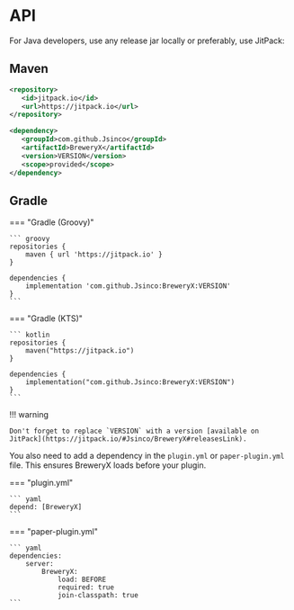 
# API

For Java developers, use any release jar locally or preferably, use JitPack:

## Maven

```XML
<repository>
   <id>jitpack.io</id>
   <url>https://jitpack.io</url>
</repository>

<dependency>
   <groupId>com.github.Jsinco</groupId>
   <artifactId>BreweryX</artifactId>
   <version>VERSION</version>
   <scope>provided</scope>
</dependency>
```

## Gradle

=== "Gradle (Groovy)"

    ``` groovy
    repositories {
        maven { url 'https://jitpack.io' }
    }

    dependencies {
        implementation 'com.github.Jsinco:BreweryX:VERSION'
    }
    ```

=== "Gradle (KTS)"

    ``` kotlin
    repositories {
        maven("https://jitpack.io")
    }

    dependencies {
        implementation("com.github.Jsinco:BreweryX:VERSION")
    }
    ```

!!! warning

    Don't forget to replace `VERSION` with a version [available on JitPack](https://jitpack.io/#Jsinco/BreweryX#releasesLink).

You also need to add a dependency in the `plugin.yml` or `paper-plugin.yml` file. This ensures BreweryX loads before your plugin.

=== "plugin.yml"

    ``` yaml
    depend: [BreweryX]
    ```

=== "paper-plugin.yml"

    ``` yaml
    dependencies:
        server:
            BreweryX:
                load: BEFORE
                required: true
                join-classpath: true
    ```
